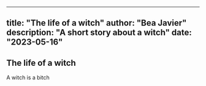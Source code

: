 
---
title: "The life of a witch"
author: "Bea Javier"
description: "A short story about a witch"
date: "2023-05-16"
---

## The life of a witch

A witch is a bitch

